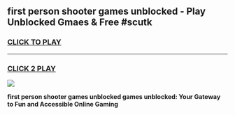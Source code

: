 
## first person shooter games unblocked - Play Unblocked Gmaes & Free #scutk
<h3>
<a href="https://news.freeplayer.one?title=first_person_shooter_games_unblocked&ref=03M">CLICK TO PLAY</a></h3>
<hr>

<h3>
<a href="https://news.freeplayer.one?title=first_person_shooter_games_unblocked&ref=03M">CLICK 2 PLAY</a>
  
</h3>

<a href="https://news.freeplayer.one?title=first_person_shooter_games_unblocked&ref=03M"><img src="https://clearcache.store/games.png"></a>


**first person shooter games unblocked games unblocked: Your Gateway to Fun and Accessible Online Gaming**
